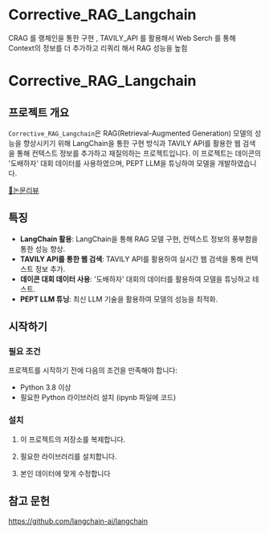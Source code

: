 # Corrective_RAG_Langchain
CRAG 를 랭체인을 통한 구현 , TAVILY_API 를 활용해서 Web Serch 를 통해 Context의 정보를 더 추가하고 리쿼리 해서 RAG 성능을 높힘

# Corrective_RAG_Langchain

## 프로젝트 개요

`Corrective_RAG_Langchain`은 RAG(Retrieval-Augmented Generation) 모델의 성능을 향상시키기 위해 LangChain을 통한 구현 방식과 TAVILY API를 활용한 웹 검색을 통해 컨텍스트 정보를 추가하고 재질의하는 프로젝트입니다. 이 프로젝트는 데이콘의 '도배하자' 대회 데이터를 사용하였으며, PEPT LLM을 튜닝하여 모델을 개발하였습니다.

[📜논문리뷰](https://wiz-tech.tistory.com/entry/Corrective-Retrieval-Augmented-Generation-%EB%85%BC%EB%AC%B8-%EB%A6%AC%EB%B7%B0) 

## 특징

- **LangChain 활용**: LangChain을 통해 RAG 모델 구현, 컨텍스트 정보의 풍부함을 통한 성능 향상.
- **TAVILY API를 통한 웹 검색**: TAVILY API를 활용하여 실시간 웹 검색을 통해 컨텍스트 정보 추가.
- **데이콘 대회 데이터 사용**: '도배하자' 대회의 데이터를 활용하여 모델을 튜닝하고 테스트.
- **PEPT LLM 튜닝**: 최신 LLM 기술을 활용하여 모델의 성능을 최적화.

## 시작하기

### 필요 조건

프로젝트를 시작하기 전에 다음의 조건을 만족해야 합니다:

- Python 3.8 이상
- 필요한 Python 라이브러리 설치 (ipynb 파일에 코드)

### 설치

1. 이 프로젝트의 저장소를 복제합니다.

2. 필요한 라이브러리를 설치합니다.

3. 본인 데이터에 맞게 수정합니다

## 참고 문헌

https://github.com/langchain-ai/langchain
